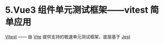 # 5.Vue3 组件单元测试框架——vitest 简单应用

[Vitest](https://cn.vitest.dev/) —— 由 [Vite](https://cn.vitejs.dev/) 提供支持的极速单元测试框架，底层基于 [Jest](https://www.jestjs.cn/) 

